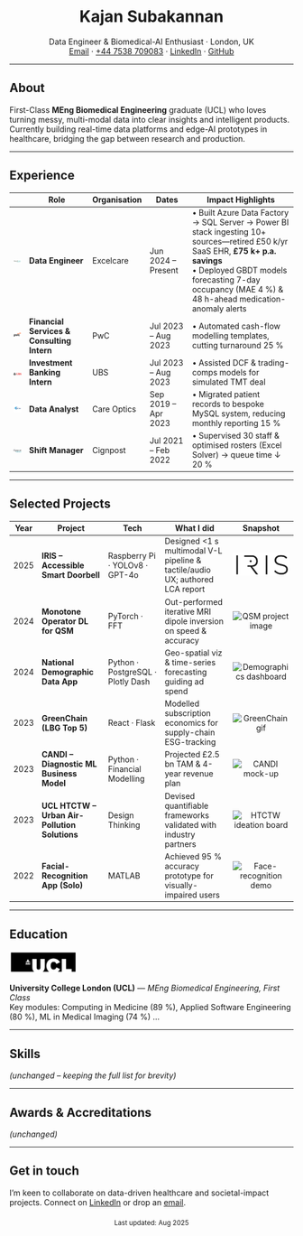 <!-- Header image (optional) -->
<!-- ![Header](assets/images/header.png) -->

<h1 align="center">Kajan Subakannan</h1>
<p align="center">
  Data Engineer & Biomedical-AI Enthusiast · London, UK  
  <br/>
  <a href="mailto:kajan2backup@gmail.com">Email</a> ·
  <a href="tel:+447538709083">+44 7538 709083</a> ·
  <a href="https://www.linkedin.com/in/kajan-subakannan-578a16135/">LinkedIn</a> ·
  <a href="https://github.com/KajanGH">GitHub</a>
</p>

---

## About
First-Class **MEng Biomedical Engineering** graduate (UCL) who loves turning messy, multi-modal data into clear insights and intelligent products. Currently building real-time data platforms and edge-AI prototypes in healthcare, bridging the gap between research and production.

---

## Experience

| &nbsp; | Role | Organisation | Dates | Impact Highlights |
|:--:|------|--------------|-------|-------------------|
| <img src="assets/images/logos/excelcare.png" width="90" alt="Excelcare logo"> | **Data Engineer** | Excelcare | Jun 2024 – Present | • Built Azure Data Factory → SQL Server → Power BI stack ingesting 10+ sources—retired £50 k/yr SaaS EHR, **£75 k+ p.a. savings**<br/>• Deployed GBDT models forecasting 7-day occupancy (MAE 4 %) & 48 h-ahead medication-anomaly alerts |
| <img src="assets/images/logos/pwc.png" width="80" alt="PwC logo"> | **Financial Services & Consulting Intern** | PwC | Jul 2023 – Aug 2023 | • Automated cash-flow modelling templates, cutting turnaround 25 % |
| <img src="assets/images/logos/ubs.png" width="80" alt="UBS logo"> | **Investment Banking Intern** | UBS | Jul 2023 – Aug 2023 | • Assisted DCF & trading-comps models for simulated TMT deal |
| <img src="assets/images/logos/careoptics.png" width="80" alt="Care Optics logo"> | **Data Analyst** | Care Optics | Sep 2019 – Apr 2023 | • Migrated patient records to bespoke MySQL system, reducing monthly reporting 15 % |
| <img src="assets/images/logos/cignpost.png" width="80" alt="Cignpost logo"> | **Shift Manager** | Cignpost | Jul 2021 – Feb 2022 | • Supervised 30 staff & optimised rosters (Excel Solver) → queue time ↓ 20 % |

---

## Selected Projects

| Year | Project | Tech | What I did | Snapshot |
|:---:|---------|------|------------|:--:|
| 2025 | **IRIS – Accessible Smart Doorbell** | Raspberry Pi · YOLOv8 · GPT-4o | Designed <1 s multimodal V-L pipeline & tactile/audio UX; authored LCA report | <img src="assets/images/projects/iris.jpg" width="150" alt="IRIS doorbell demo"> |
| 2024 | **Monotone Operator DL for QSM** | PyTorch · FFT | Out-performed iterative MRI dipole inversion on speed & accuracy | <img src="assets/images/projects/qsm.png" width="150" alt="QSM project image"> |
| 2024 | **National Demographic Data App** | Python · PostgreSQL · Plotly Dash | Geo-spatial viz & time-series forecasting guiding ad spend | <img src="assets/images/projects/demographics.png" width="150" alt="Demographics dashboard"> |
| 2023 | **GreenChain (LBG Top 5)** | React · Flask | Modelled subscription economics for supply-chain ESG-tracking | <img src="assets/images/projects/greenchain.gif" width="150" alt="GreenChain gif"> |
| 2023 | **CANDI – Diagnostic ML Business Model** | Python · Financial Modelling | Projected £2.5 bn TAM & 4-year revenue plan | <img src="assets/images/projects/candi.jpg" width="150" alt="CANDI mock-up"> |
| 2023 | **UCL HTCTW – Urban Air-Pollution Solutions** | Design Thinking | Devised quantifiable frameworks validated with industry partners | <img src="assets/images/projects/htcwt.png" width="150" alt="HTCTW ideation board"> |
| 2022 | **Facial-Recognition App (Solo)** | MATLAB | Achieved 95 % accuracy prototype for visually-impaired users | <img src="assets/images/projects/faceapp.png" width="150" alt="Face-recognition demo"> |

---

## Education

<img src="assets/images/logos/ucl.png" width="120" alt="UCL logo">

**University College London (UCL)** — *MEng Biomedical Engineering, First Class*  
Key modules: Computing in Medicine (89 %), Applied Software Engineering (80 %), ML in Medical Imaging (74 %) …

---

## Skills
*(unchanged – keeping the full list for brevity)*  

---

## Awards & Accreditations
*(unchanged)*  

---

## Get in touch  
I’m keen to collaborate on data-driven healthcare and societal-impact projects. Connect on [LinkedIn](https://www.linkedin.com/in/kajan-subakannan-578a16135/) or drop an [email](mailto:kajan2backup@gmail.com).

<p align="center"><sub>Last updated: Aug 2025</sub></p>
